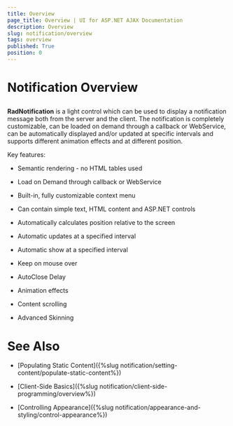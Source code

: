 ```yaml
---
title: Overview
page_title: Overview | UI for ASP.NET AJAX Documentation
description: Overview
slug: notification/overview
tags: overview
published: True
position: 0
---
```


# Notification Overview



## 

__RadNotification__ is a light control which can be used to display a notification message both from the server and the client. The notification is completely customizable, can be loaded on demand through a callback or WebService, can be automatically displayed and/or updated at specific intervals and supports different animation effects and at different position.

Key features:

* Semantic rendering - no HTML tables used

* Load on Demand through callback or WebService

* Built-in, fully customizable context menu

* Can contain simple text, HTML content and ASP.NET controls

* Automatically calculates position relative to the screen

* Automatic updates at a specified interval

* Automatic show at a specified interval

* Keep on mouse over

* AutoClose Delay

* Animation effects

* Content scrolling

* Advanced Skinning

# See Also

 * [Populating Static Content]({%slug notification/setting-content/populate-static-content%})

 * [Client-Side Basics]({%slug notification/client-side-programming/overview%})

 * [Controlling Appearance]({%slug notification/appearance-and-styling/control-appearance%})
